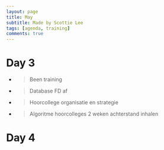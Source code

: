 ```yaml
---
layout: page
title: May
subtitle: Made by Scottie Lee
tags: [agenda, training]
comments: true
---
```

<!---
>: to do
x: done
-: cancelled
--->

# Day 3
* > Been training
* > Database FD af
* > Hoorcollege organisatie en strategie
* > Algoritme hoorcolleges 2 weken achterstand inhalen

# Day 4
